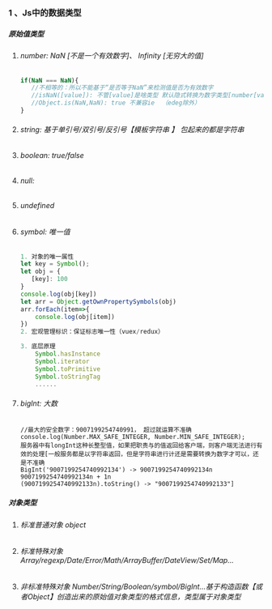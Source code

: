 ### 1 、Js中的数据类型
   ##### 原始值类型

1. ###### number: NaN [不是一个有效数字]、 Infinity [无穷大的值]

   ```javascript
   if(NaN === NaN){
      //不相等的：所以不能基于“是否等于NaN”来检测值是否为有效数字
      //isNaN([value]): 不管[value]是啥类型 默认隐式转换为数字类型[number[value]], 再校验是否为有效数字，如果是有效数字，返回false，不是有效数字才返回true
      //Object.is(NaN,NaN): true 不兼容ie  （edeg除外）
   }
   ```

   

2. ###### string:  基于单引号/双引号/反引号【模板字符串 】 包起来的都是字符串

3. ###### boolean: true/false

4. ###### null: 

5. ###### undefined

6. ###### symbol: 唯一值

   ```javascript
   1. 对象的唯一属性
   let key = Symbol();
   let obj = {
      [key]: 100
   }
   console.log(obj[key])
   let arr = Object.getOwnPropertySymbols(obj)
   arr.forEach(item=>{
       console.log(obj[item])
   })
   2. 宏观管理标识：保证标志唯一性（vuex/redux）
   
   3. 底层原理
       Symbol.hasInstance
       Symbol.iterator
       Symbol.toPrimitive
       Symbol.toStringTag
       ......
   ```

7. ###### bigInt: 大数

   ```
   //最大的安全数字：9007199254740991， 超过就运算不准确
   console.log(Number.MAX_SAFE_INTEGER, Number.MIN_SAFE_INTEGER);
   服务器中有longInt这种长整型值，如果把职责与的值返回给客户端，则客户端无法进行有效的处理[一般服务都是以字符串返回，但是字符串进行计还是需要转换为数字才可以，还是不准确
   BigInt('9007199254740992134') -> 9007199254740992134n
   9007199254740992134n + 1n
   (9007199254740992133n).toString() -> "9007199254740992133"]
   ```

   

##### 对象类型

1. ###### 标准普通对象 object

2. ###### 标准特殊对象 Array/regexp/Date/Error/Math/ArrayBuffer/DateView/Set/Map...

3. ###### 非标准特殊对象 Number/String/Boolean/symbol/BigInt...基于构造函数【或者Object】创造出来的原始值对象类型的格式信息，类型属于对象类型